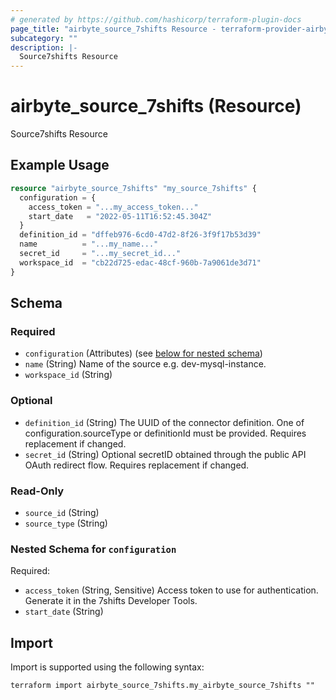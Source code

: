 ```yaml
---
# generated by https://github.com/hashicorp/terraform-plugin-docs
page_title: "airbyte_source_7shifts Resource - terraform-provider-airbyte"
subcategory: ""
description: |-
  Source7shifts Resource
---
```


# airbyte_source_7shifts (Resource)

Source7shifts Resource

## Example Usage

```terraform
resource "airbyte_source_7shifts" "my_source_7shifts" {
  configuration = {
    access_token = "...my_access_token..."
    start_date   = "2022-05-11T16:52:45.304Z"
  }
  definition_id = "dffeb976-6cd0-47d2-8f26-3f9f17b53d39"
  name          = "...my_name..."
  secret_id     = "...my_secret_id..."
  workspace_id  = "cb22d725-edac-48cf-960b-7a9061de3d71"
}
```

<!-- schema generated by tfplugindocs -->
## Schema

### Required

- `configuration` (Attributes) (see [below for nested schema](#nestedatt--configuration))
- `name` (String) Name of the source e.g. dev-mysql-instance.
- `workspace_id` (String)

### Optional

- `definition_id` (String) The UUID of the connector definition. One of configuration.sourceType or definitionId must be provided. Requires replacement if changed.
- `secret_id` (String) Optional secretID obtained through the public API OAuth redirect flow. Requires replacement if changed.

### Read-Only

- `source_id` (String)
- `source_type` (String)

<a id="nestedatt--configuration"></a>
### Nested Schema for `configuration`

Required:

- `access_token` (String, Sensitive) Access token to use for authentication. Generate it in the 7shifts Developer Tools.
- `start_date` (String)

## Import

Import is supported using the following syntax:

```shell
terraform import airbyte_source_7shifts.my_airbyte_source_7shifts ""
```
